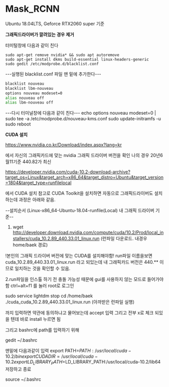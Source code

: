# Mask_RCNN
Ubuntu 18.04LTS, Geforce RTX2060 super 기준

**그래픽드라이버가 깔려있는 경우 제거**

터미털창에 다음과 같이 친다

    sudo apt-get remove nvidia* && sudo apt autoremove
    sudo apt-get install dkms build-essential linux-headers-generic
    sudo gedit /etc/modprobe.d/blacklist.conf


---실행된 blacklist.conf 파일 맨 밑에 추가한다---
```bash
blacklist nouveau
blacklist lbm-nouveau
options nouveau modeset=0
alias nouveau off
alias lbm-nouveau off
```

---다시 터미널창에 다음과 같이 친다---
echo options nouveau modeset=0 | sudo tee -a /etc/modprobe.d/nouveau-kms.conf
sudo update-initramfs -u
sudo reboot

**CUDA 설치**

https://www.nvidia.co.kr/Download/index.aspx?lang=kr    

에서 자신의 그래픽카드에 맞는 nvidia 그래픽 드라이버 버전을 확인
나의 경우 20년6월11기준 440.82가 최신
 
  
https://developer.nvidia.com/cuda-10.2-download-archive?target_os=Linux&target_arch=x86_64&target_distro=Ubuntu&target_version=1804&target_type=runfilelocal 
   
에서 CUDA 설치
참고로 CUDA Toolkit을 설치하면 자동으로 그래픽드라이버도 설치하는데 과정은 아래와 같음.


--설치순서 (Linux-x86_64-Ubuntu-18.04-runfile(Local) 내 그래픽 드라이버 기준--
  
 1. wget http://developer.download.nvidia.com/compute/cuda/10.2/Prod/local_installers/cuda_10.2.89_440.33.01_linux.run 
    (런파일 다운로드. 내경우 home/baek 경로)
 
  !본인의 그래픽 드라이버 버전에 맞는 CUDA를 설치해야함! 
  run파일 이름을보면 cuda_10.2.89_440.33.01_linux.run 라고 되있는데 내 그래픽카드 버전은 440.** 이므로 일치하는 것을 확인할 수 있음.

 2.run파일을 인스톨 하기 전 충돌 가능성 때문에 gui를 사용하지 않는 모드로 들어가야함
   ctrl+alt+f1 
   를 눌러 root로 로그인
   
 
   sudo service lightdm stop
   cd /home/baek
   ./cuda_cuda_10.2.89_440.33.01_linux.run      (아까받은 런파일 실행)
 
 
 
 까지 입력하면 약관에 동의하냐고 물어보는데  accept 입력
 그리고 전부 x로 체크 되있을 텐데 바로 install 누르면 됨
 
 그리고 bashrc에 path를 입력하기 위해
 
 
 gedit ~/.bashrc  
 
 맨밑에 다음과같이 입력
 export PATH=$PATH:/usr/local/cuda-10.2/bin
 export CUDADIR=/usr/local/cuda-10.2
 export LD_LIBRARY_PATH=$LD_LIBRARY_PATH:/usr/local/cuda-10.2/lib64
 저장하고 종료
 
 source ~/.bashrc 
 
 

 
 
